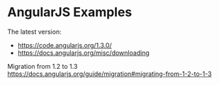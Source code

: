 AngularJS Examples
===========

The latest version:
- https://code.angularjs.org/1.3.0/
- https://docs.angularjs.org/misc/downloading

Migration from 1.2 to 1.3 https://docs.angularjs.org/guide/migration#migrating-from-1-2-to-1-3
